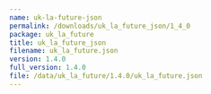 ```yaml
---
name: uk-la-future-json
permalink: /downloads/uk_la_future_json/1_4_0
package: uk_la_future
title: uk_la_future_json
filename: uk_la_future.json
version: 1.4.0
full_version: 1.4.0
file: /data/uk_la_future/1.4.0/uk_la_future.json
---
```

